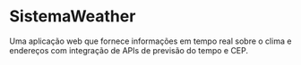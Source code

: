 # SistemaWeather
Uma aplicação web que fornece informações em tempo real sobre o clima e endereços com integração de APIs de previsão do tempo e CEP.
